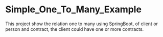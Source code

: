 # Simple_One_To_Many_Example
This project show the relation one to many  using SpringBoot, of client or person and contract, the client could have one or more contracts.
